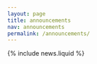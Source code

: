 ```yaml
---
layout: page
title: announcements
nav: announcements
permalink: /announcements/
---
```


{% include news.liquid %}
